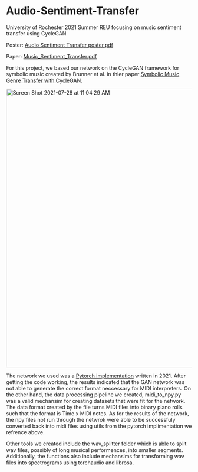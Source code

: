 # Audio-Sentiment-Transfer
University of Rochester 2021 Summer REU focusing on music sentiment transfer using CycleGAN

Poster: [Audio Sentiment Transfer poster.pdf](https://github.com/milesigel/Audio-Sentiment-Transfer/files/6888622/Audio.Sentiment.Transfer.poster.pdf)

Paper: [Music_Sentiment_Transfer.pdf](https://github.com/milesigel/Audio-Sentiment-Transfer/files/7240107/Music_Sentiment_Transfer.pdf)

For this project, we based our network on the CycleGAN framework for symbolic music created by Brunner et al. in thier paper [Symbolic Music Genre Transfer with CycleGAN](https://arxiv.org/pdf/1809.07575.pdf).

<img width="755" alt="Screen Shot 2021-07-28 at 11 04 29 AM" src="https://user-images.githubusercontent.com/64766743/127357063-3927e768-1eb4-4f91-80db-af7a1fb3b199.png">

The network we used was a [Pytorch implementation](https://github.com/Asthestarsfalll/Symbolic-Music-Genre-Transfer-with-CycleGAN-for-pytorch) written in 2021. After getting the code working, the results indicated that the GAN network was not able to generate the correct format neccessary for MIDI interpreters. On the other hand, the data processing pipeline we created, midi_to_npy.py was a valid mechansim for creating datasets that were fit for the network. The data format created by the file turns MIDI files into binary piano rolls such that the format is Time x MIDI notes. As for the results of the network, the npy files not run through the netwrok were able to be successfuly converted back into midi files using utils from the pytorch implimentation we refrence above. 

Other tools we created include the wav_splitter folder which is able to split wav files, possibly of long musical performences, into smaller segments. Additionally, the functions also include mechansims for transforming wav files into spectrograms using torchaudio and librosa.



